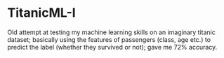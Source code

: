 # TitanicML-I
Old attempt at testing my machine learning skills on an imaginary titanic dataset; 
basically using the features of passengers (class, age etc.) to predict the label 
(whether they survived or not); gave me 72% accuracy.
